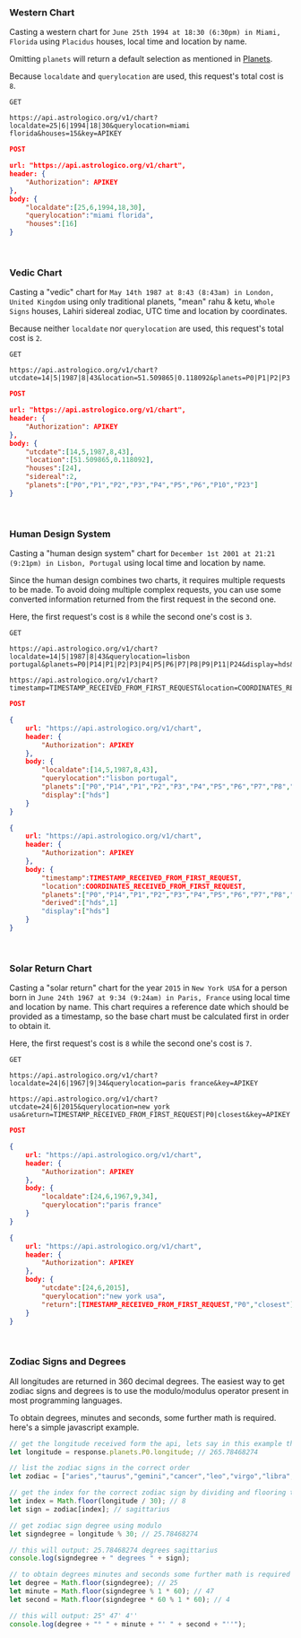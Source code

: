 ﻿### Western Chart

Casting a western chart for `June 25th 1994 at 18:30 (6:30pm) in Miami, Florida` using `Placidus` houses, local time and location by name.

Omitting `planets` will return a default selection as mentioned in [Planets](/astrologico/param_planets.html).

Because `localdate` and `querylocation` are used, this request's total cost is `8`.

```http
GET

https://api.astrologico.org/v1/chart?localdate=25|6|1994|18|30&querylocation=miami florida&houses=15&key=APIKEY
```

```json
POST

url: "https://api.astrologico.org/v1/chart",
header: {
	"Authorization": APIKEY
},
body: {
	"localdate":[25,6,1994,18,30],
	"querylocation":"miami florida",
	"houses":[16]
}
```

<br>

### Vedic Chart

Casting a "vedic" chart for `May 14th 1987 at 8:43 (8:43am) in London, United Kingdom` using only traditional planets, "mean" rahu & ketu, `Whole Signs` houses, Lahiri sidereal zodiac, UTC time and location by coordinates.

Because neither `localdate` nor `querylocation` are used, this request's total cost is `2`.

```http
GET

https://api.astrologico.org/v1/chart?utcdate=14|5|1987|8|43&location=51.509865|0.118092&planets=P0|P1|P2|P3|P4|P5|P6|P10|P23&houses=23&sidereal=2&key=APIKEY
```

```json
POST

url: "https://api.astrologico.org/v1/chart",
header: {
	"Authorization": APIKEY
},
body: {
	"utcdate":[14,5,1987,8,43],
	"location":[51.509865,0.118092],
	"houses":[24],
	"sidereal":2,
	"planets":["P0","P1","P2","P3","P4","P5","P6","P10","P23"]
}
```

<br>

### Human Design System

Casting a "human design system" chart for `December 1st 2001 at 21:21 (9:21pm) in Lisbon, Portugal` using local time and location by name.

Since the human design combines two charts, it requires multiple requests to be made. To avoid doing multiple complex requests, you can use some converted information returned from the first request in the second one.

Here, the first request's cost is `8` while the second one's cost is `3`.

```http
GET

https://api.astrologico.org/v1/chart?localdate=14|5|1987|8|43&querylocation=lisbon portugal&planets=P0|P14|P1|P2|P3|P4|P5|P6|P7|P8|P9|P11|P24&display=hds&key=APIKEY

https://api.astrologico.org/v1/chart?timestamp=TIMESTAMP_RECEIVED_FROM_FIRST_REQUEST&location=COORDINATES_RECEIVED_FROM_FIRST_REQUEST&planets=P0|P14|P1|P2|P3|P4|P5|P6|P7|P8|P9|P11|P24&display=hds&derived=hds|1&key=APIKEY

```

```json
POST

{
	url: "https://api.astrologico.org/v1/chart",
	header: {
		"Authorization": APIKEY
	},
	body: {
		"localdate":[14,5,1987,8,43],
		"querylocation":"lisbon portugal",
		"planets":["P0","P14","P1","P2","P3","P4","P5","P6","P7","P8","P9","P11","P24"],
		"display":["hds"]
	}
}

{
	url: "https://api.astrologico.org/v1/chart",
	header: {
		"Authorization": APIKEY
	},
	body: {
		"timestamp":TIMESTAMP_RECEIVED_FROM_FIRST_REQUEST,
		"location":COORDINATES_RECEIVED_FROM_FIRST_REQUEST,
		"planets":["P0","P14","P1","P2","P3","P4","P5","P6","P7","P8","P9","P11","P24"],
		"derived":["hds",1]
		"display":["hds"]
	}
}
```

<br>

### Solar Return Chart

Casting a "solar return" chart for the year `2015` in `New York USA` for a person born in `June 24th 1967 at 9:34 (9:24am) in Paris, France` using local time and location by name. This chart requires a reference date which should be provided as a timestamp, so the base chart must be calculated first in order to obtain it.

Here, the first request's cost is `8` while the second one's cost is `7`.

```http
GET

https://api.astrologico.org/v1/chart?localdate=24|6|1967|9|34&querylocation=paris france&key=APIKEY

https://api.astrologico.org/v1/chart?utcdate=24|6|2015&querylocation=new york usa&return=TIMESTAMP_RECEIVED_FROM_FIRST_REQUEST|P0|closest&key=APIKEY
```

```json
POST

{
	url: "https://api.astrologico.org/v1/chart",
	header: {
		"Authorization": APIKEY
	},
	body: {
		"localdate":[24,6,1967,9,34],
		"querylocation":"paris france"
	}
}

{
	url: "https://api.astrologico.org/v1/chart",
	header: {
		"Authorization": APIKEY
	},
	body: {
		"utcdate":[24,6,2015],
		"querylocation":"new york usa",
		"return":[TIMESTAMP_RECEIVED_FROM_FIRST_REQUEST,"P0","closest"]
	}
}
```

<br>

### Zodiac Signs and Degrees

All longitudes are returned in 360 decimal degrees. The easiest way to get zodiac signs and degrees is to use the modulo/modulus operator present in most programming languages.

To obtain degrees, minutes and seconds, some further math is required. here's a simple javascript example.

```js
// get the longitude received form the api, lets say in this example the value is 265.78468274
let longitude = response.planets.P0.longitude; // 265.78468274

// list the zodiac signs in the correct order
let zodiac = ["aries","taurus","gemini","cancer","leo","virgo","libra","scorpio","sagittarius","capricorn","aquarius","pisces"];

// get the index for the correct zodiac sign by dividing and flooring the longitude value
let index = Math.floor(longitude / 30); // 8
let sign = zodiac[index]; // sagittarius

// get zodiac sign degree using modulo
let signdegree = longitude % 30; // 25.78468274

// this will output: 25.78468274 degrees sagittarius
console.log(signdegree + " degrees " + sign);

// to obtain degrees minutes and seconds some further math is required
let degree = Math.floor(signdegree); // 25
let minute = Math.floor(signdegree % 1 * 60); // 47
let second = Math.floor(signdegree * 60 % 1 * 60); // 4

// this will output: 25° 47' 4''
console.log(degree + "° " + minute + "' " + second + "''");
```

<br><br><br>
